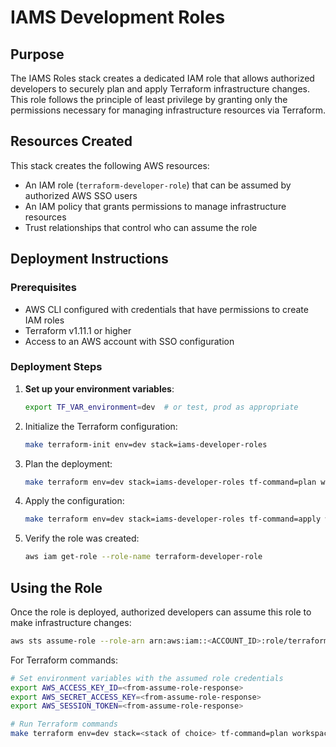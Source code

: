 # IAMS Development Roles

## Purpose

The IAMS Roles stack creates a dedicated IAM role that allows authorized developers to securely plan and apply Terraform infrastructure changes. This role follows the principle of least privilege by granting only the permissions necessary for managing infrastructure resources via Terraform.

## Resources Created

This stack creates the following AWS resources:

- An IAM role (`terraform-developer-role`) that can be assumed by authorized AWS SSO users
- An IAM policy that grants permissions to manage infrastructure resources
- Trust relationships that control who can assume the role

## Deployment Instructions

### Prerequisites

- AWS CLI configured with credentials that have permissions to create IAM roles
- Terraform v1.11.1 or higher
- Access to an AWS account with SSO configuration

### Deployment Steps

1. **Set up your environment variables**:

   ```bash
   export TF_VAR_environment=dev  # or test, prod as appropriate
   ```

2. Initialize the Terraform configuration:

    ```bash
    make terraform-init env=dev stack=iams-developer-roles
    ```

3. Plan the deployment:

    ```bash
    make terraform env=dev stack=iams-developer-roles tf-command=plan workspace=dev
    ```

4. Apply the configuration:

    ```bash
    make terraform env=dev stack=iams-developer-roles tf-command=apply workspace=dev
    ```

5. Verify the role was created:

    ```bash
    aws iam get-role --role-name terraform-developer-role
    ```

## Using the Role

Once the role is deployed, authorized developers can assume this role to make infrastructure changes:

```bash
aws sts assume-role --role-arn arn:aws:iam::<ACCOUNT_ID>:role/terraform-developer-role --role-session-name TerraformSession
```

For Terraform commands:

```bash
# Set environment variables with the assumed role credentials
export AWS_ACCESS_KEY_ID=<from-assume-role-response>
export AWS_SECRET_ACCESS_KEY=<from-assume-role-response>
export AWS_SESSION_TOKEN=<from-assume-role-response>

# Run Terraform commands
make terraform env=dev stack=<stack of choice> tf-command=plan workspace=dev
```
